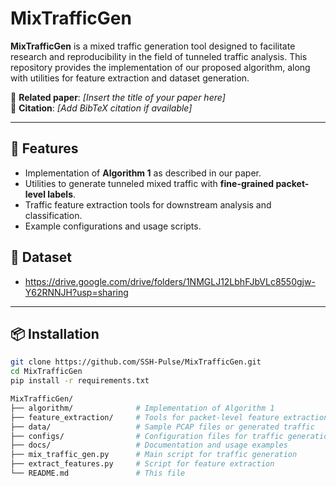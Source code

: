 # MixTrafficGen

**MixTrafficGen** is a mixed traffic generation tool designed to facilitate research and reproducibility in the field of tunneled traffic analysis. This repository provides the implementation of our proposed algorithm, along with utilities for feature extraction and dataset generation.

🔗 **Related paper**: _[Insert the title of your paper here]_  
📄 **Citation**: _[Add BibTeX citation if available]_

---

## 🚀 Features

- Implementation of **Algorithm 1** as described in our paper.
- Utilities to generate tunneled mixed traffic with **fine-grained packet-level labels**.
- Traffic feature extraction tools for downstream analysis and classification.
- Example configurations and usage scripts.

## 🚀 Dataset
- https://drive.google.com/drive/folders/1NMGLJ12LbhFJbVLc8550gjw-Y62RNNJH?usp=sharing

---

## 📦 Installation

```bash
git clone https://github.com/SSH-Pulse/MixTrafficGen.git
cd MixTrafficGen
pip install -r requirements.txt

MixTrafficGen/
├── algorithm/              # Implementation of Algorithm 1
├── feature_extraction/     # Tools for packet-level feature extraction
├── data/                   # Sample PCAP files or generated traffic
├── configs/                # Configuration files for traffic generation
├── docs/                   # Documentation and usage examples
├── mix_traffic_gen.py      # Main script for traffic generation
├── extract_features.py     # Script for feature extraction
└── README.md               # This file


